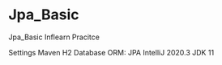 # Jpa_Basic
Jpa_Basic Inflearn Pracitce

Settings
Maven
H2 Database
ORM: JPA
IntelliJ 2020.3
JDK 11
